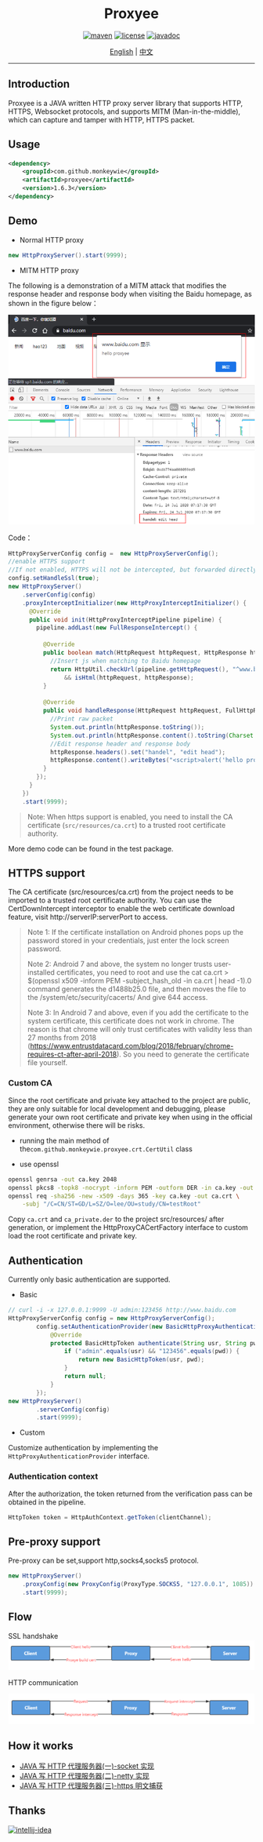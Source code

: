 <div align="center">
  <h1>Proxyee</h1>
  <p>
  
[![maven](https://img.shields.io/maven-central/v/com.github.monkeywie/proxyee.svg)](https://search.maven.org/search?q=com.github.monkeywie)
[![license](https://img.shields.io/github/license/monkeywie/proxyee.svg)](https://opensource.org/licenses/MIT)
[![javadoc](https://javadoc.io/badge2/com.github.monkeywie/proxyee/javadoc.svg)](https://javadoc.io/doc/com.github.monkeywie/proxyee)

  </p>
  <p>

  [English](/README.md) | [中文](/README_zh-CN.md)

  </p>
</div>

---

## Introduction

Proxyee is a JAVA written HTTP proxy server library that supports HTTP, HTTPS, Websocket protocols, and supports MITM (Man-in-the-middle), which can capture and tamper with HTTP, HTTPS packet.

## Usage

```xml
<dependency>
    <groupId>com.github.monkeywie</groupId>
    <artifactId>proxyee</artifactId>
    <version>1.6.3</version>
</dependency>
```

## Demo

- Normal HTTP proxy

```java
new HttpProxyServer().start(9999);
```

- MITM HTTP proxy

The following is a demonstration of a MITM attack that modifies the response header and response body when visiting the Baidu homepage, as shown in the figure below：

![20200724152245](https://raw.githubusercontent.com/monkeyWie/pic-bed/master/proxyee/20200724152245.png)

Code：

```java
HttpProxyServerConfig config =  new HttpProxyServerConfig();
//enable HTTPS support
//If not enabled, HTTPS will not be intercepted, but forwarded directly to the raw packet.
config.setHandleSsl(true);
new HttpProxyServer()
    .serverConfig(config)
    .proxyInterceptInitializer(new HttpProxyInterceptInitializer() {
      @Override
      public void init(HttpProxyInterceptPipeline pipeline) {
        pipeline.addLast(new FullResponseIntercept() {

          @Override
          public boolean match(HttpRequest httpRequest, HttpResponse httpResponse, HttpProxyInterceptPipeline pipeline) {
            //Insert js when matching to Baidu homepage
            return HttpUtil.checkUrl(pipeline.getHttpRequest(), "^www.baidu.com$")
                && isHtml(httpRequest, httpResponse);
          }

          @Override
          public void handleResponse(HttpRequest httpRequest, FullHttpResponse httpResponse, HttpProxyInterceptPipeline pipeline) {
            //Print raw packet
            System.out.println(httpResponse.toString());
            System.out.println(httpResponse.content().toString(Charset.defaultCharset()));
            //Edit response header and response body
            httpResponse.headers().set("handel", "edit head");
            httpResponse.content().writeBytes("<script>alert('hello proxyee')</script>".getBytes());
          }
        });
      }
    })
    .start(9999);
```

> Note: When https support is enabled, you need to install the CA certificate (`src/resources/ca.crt`) to a trusted root certificate authority.

More demo code can be found in the test package.

## HTTPS support

The CA certificate (src/resources/ca.crt) from the project needs to be imported to a trusted root certificate authority.
You can use the CertDownIntercept interceptor to enable the web certificate download feature, visit http://serverIP:serverPort to access.

> Note 1: If the certificate installation on Android phones pops up the password stored in your credentials, just enter the lock screen password.
> 
> Note 2: Android 7 and above, the system no longer trusts user-installed certificates, you need to root and use the
> cat ca.crt > $(openssl x509 -inform PEM -subject_hash_old -in ca.crt | head -1).0
> command generates the d1488b25.0 file, and then moves the file to the
> /system/etc/security/cacerts/
> And give 644 access.
> 
> Note 3: In Android 7 and above, even if you add the certificate to the system certificate, this certificate does not work in chrome. The reason is that chrome will only trust certificates with validity less than 27 months from 2018 (https://www.entrustdatacard.com/blog/2018/february/chrome-requires-ct-after-april-2018). So you need to generate the certificate file yourself.

### Custom CA

Since the root certificate and private key attached to the project are public, they are only suitable for local development and debugging, please generate your own root certificate and private key when using in the official environment, otherwise there will be risks.

-  running the main method of the`com.github.monkeywie.proxyee.crt.CertUtil` class

- use openssl

```sh
openssl genrsa -out ca.key 2048
openssl pkcs8 -topk8 -nocrypt -inform PEM -outform DER -in ca.key -out ca_private.der
openssl req -sha256 -new -x509 -days 365 -key ca.key -out ca.crt \
    -subj "/C=CN/ST=GD/L=SZ/O=lee/OU=study/CN=testRoot"
```

Copy `ca.crt` and `ca_private.der` to the project src/resources/ after generation, or implement the HttpProxyCACertFactory interface to custom load the root certificate and private key.

## Authentication

Currently only basic authentication are supported.

- Basic

```java
// curl -i -x 127.0.0.1:9999 -U admin:123456 http://www.baidu.com
HttpProxyServerConfig config = new HttpProxyServerConfig();
        config.setAuthenticationProvider(new BasicHttpProxyAuthenticationProvider() {
            @Override
            protected BasicHttpToken authenticate(String usr, String pwd) {
                if ("admin".equals(usr) && "123456".equals(pwd)) {
                    return new BasicHttpToken(usr, pwd);
                }
                return null;
            }
        });
new HttpProxyServer()
        .serverConfig(config)
        .start(9999);
```

- Custom

Customize authentication by implementing the `HttpProxyAuthenticationProvider` interface.

### Authentication context

After the authorization, the token returned from the verification pass can be obtained in the pipeline.

```java
HttpToken token = HttpAuthContext.getToken(clientChannel);
```

## Pre-proxy support

Pre-proxy can be set,support http,socks4,socks5 protocol.

```java
new HttpProxyServer()
    .proxyConfig(new ProxyConfig(ProxyType.SOCKS5, "127.0.0.1", 1085))
    .start(9999);
```

## Flow

SSL handshake
![SSL握手](https://raw.githubusercontent.com/monkeyWie/pic-bed/master/proxyee/20190918134332.png)

HTTP communication

![HTTP通讯](https://raw.githubusercontent.com/monkeyWie/pic-bed/master/proxyee/20190918134232.png)

## How it works

- [JAVA 写 HTTP 代理服务器(一)-socket 实现](https://segmentfault.com/a/1190000011810997)
- [JAVA 写 HTTP 代理服务器(二)-netty 实现](https://segmentfault.com/a/1190000011811082)
- [JAVA 写 HTTP 代理服务器(三)-https 明文捕获](https://segmentfault.com/a/1190000011811150)

## Thanks

[![intellij-idea](idea.svg)](https://www.jetbrains.com/?from=proxyee)

